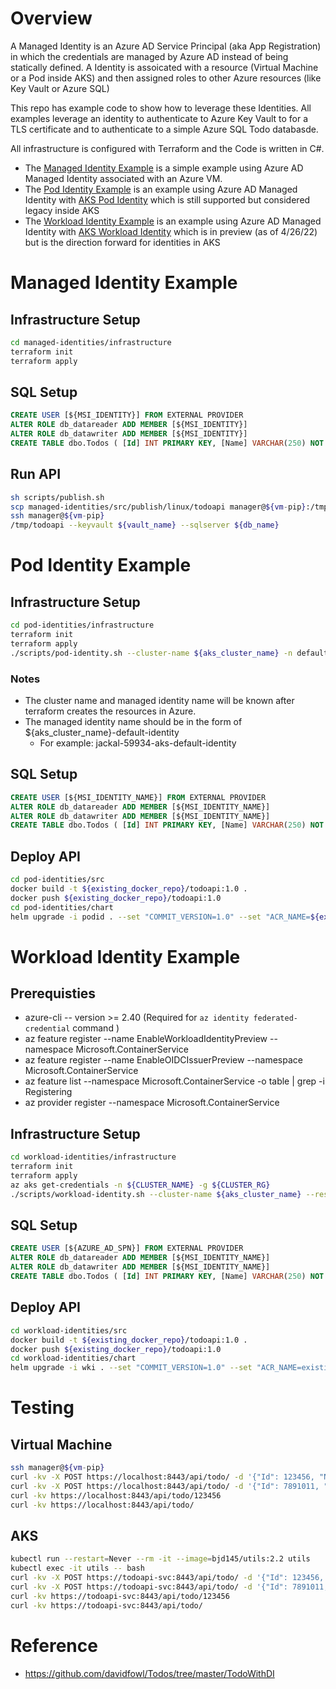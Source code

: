 # Overview 

A Managed Identity is an Azure AD Service Principal (aka App Registration) in which the credentials are managed by Azure AD instead of being statically defined.  A Identity is assoicated with a resource (Virtual Machine or a Pod inside AKS) and then assigned roles to other Azure resources (like Key Vault or Azure SQL)

This repo has example code to show how to leverage these Identities. All examples leverage an identity to authenticate to Azure Key Vault to for a TLS certificate and to authenticate to a simple Azure SQL Todo databasde.

All infrastructure is configured with Terraform and the Code is written in C#.

* The [Managed Identity Example](#managed-identity-example) is a simple example using Azure AD Managed Identity associated with an Azure VM.
* The [Pod Identity Example](#pod-identity-example) is an example using Azure AD Managed Identity with [AKS Pod Identity](https://docs.microsoft.com/en-us/azure/aks/use-azure-ad-pod-identity) which is still supported but considered legacy inside AKS
* The [Workload Identity Example](#workload-identity-example) is an example using Azure AD Managed Identity with [AKS Workload Identity](https://azure.github.io/azure-workload-identity/docs/introduction.html) which is in preview (as of 4/26/22) but is the direction forward for identities in AKS

# Managed Identity Example
## Infrastructure Setup
```bash
cd managed-identities/infrastructure
terraform init
terraform apply
```

## SQL Setup
```sql
CREATE USER [${MSI_IDENTITY}] FROM EXTERNAL PROVIDER
ALTER ROLE db_datareader ADD MEMBER [${MSI_IDENTITY}]
ALTER ROLE db_datawriter ADD MEMBER [${MSI_IDENTITY}]
CREATE TABLE dbo.Todos ( [Id] INT PRIMARY KEY, [Name] VARCHAR(250) NOT NULL, [IsComplete] BIT);
```

## Run API
```bash
sh scripts/publish.sh
scp managed-identities/src/publish/linux/todoapi manager@${vm-pip}:/tmp/
ssh manager@${vm-pip}
/tmp/todoapi --keyvault ${vault_name} --sqlserver ${db_name}
```

# Pod Identity Example
## Infrastructure Setup
```bash
cd pod-identities/infrastructure
terraform init
terraform apply
./scripts/pod-identity.sh --cluster-name ${aks_cluster_name} -n default -i ${managed_identity_name}
```
### Notes
* The cluster name and managed identity name will be known after terraform creates the resources in Azure.
* The managed identity name should be in the form of ${aks_cluster_name}-default-identity
    * For example: jackal-59934-aks-default-identity

## SQL Setup
```sql
CREATE USER [${MSI_IDENTITY_NAME}] FROM EXTERNAL PROVIDER
ALTER ROLE db_datareader ADD MEMBER [${MSI_IDENTITY_NAME}]
ALTER ROLE db_datawriter ADD MEMBER [${MSI_IDENTITY_NAME}]
CREATE TABLE dbo.Todos ( [Id] INT PRIMARY KEY, [Name] VARCHAR(250) NOT NULL, [IsComplete] BIT);
```

## Deploy API
```bash
cd pod-identities/src
docker build -t ${existing_docker_repo}/todoapi:1.0 .
docker push ${existing_docker_repo}/todoapi:1.0
cd pod-identities/chart
helm upgrade -i podid . --set "COMMIT_VERSION=1.0" --set "ACR_NAME=${existing_docker_repo}" --set "APP_NAME=${app_name_from_terraform}" --set "MSI_SELECTOR=${managed_identity_name}"
```

# Workload Identity Example
## Prerequisties 
* azure-cli -- version >= 2.40 (Required for `az identity federated-credential` command )
* az feature register --name EnableWorkloadIdentityPreview --namespace Microsoft.ContainerService
* az feature register --name EnableOIDCIssuerPreview --namespace Microsoft.ContainerService
* az feature list --namespace Microsoft.ContainerService -o table | grep -i Registering
* az provider register --namespace Microsoft.ContainerService

## Infrastructure Setup
```bash
cd workload-identities/infrastructure
terraform init
terraform apply
az aks get-credentials -n ${CLUSTER_NAME} -g ${CLUSTER_RG}
./scripts/workload-identity.sh --cluster-name ${aks_cluster_name} --resource-grou ${MANAGED_IDENITYT_RG}
```

## SQL Setup
```sql
CREATE USER [${AZURE_AD_SPN}] FROM EXTERNAL PROVIDER
ALTER ROLE db_datareader ADD MEMBER [${MSI_IDENTITY_NAME}]
ALTER ROLE db_datawriter ADD MEMBER [${MSI_IDENTITY_NAME}]
CREATE TABLE dbo.Todos ( [Id] INT PRIMARY KEY, [Name] VARCHAR(250) NOT NULL, [IsComplete] BIT);
```

## Deploy API
```bash
cd workload-identities/src
docker build -t ${existing_docker_repo}/todoapi:1.0 .
docker push ${existing_docker_repo}/todoapi:1.0
cd workload-identities/chart
helm upgrade -i wki . --set "COMMIT_VERSION=1.0" --set "ACR_NAME=existing_docker_repo" --set "APP_NAME=${app_name_from_terraform}" --set "ARM_WORKLOAD_APP_ID=${managed_identity_client_id} --set "ARM_TENANT_ID=${azure_ad_tenant_id}"
```

# Testing
## Virtual Machine 
```bash
ssh manager@${vm-pip}
curl -kv -X POST https://localhost:8443/api/todo/ -d '{"Id": 123456, "Name": "Take out trash"}' -H "Content-Type: application/json"
curl -kv -X POST https://localhost:8443/api/todo/ -d '{"Id": 7891011, "Name": "Clean your bathroom"}' -H "Content-Type: application/json"
curl -kv https://localhost:8443/api/todo/123456
curl -kv https://localhost:8443/api/todo/
```
## AKS
```bash
kubectl run --restart=Never --rm -it --image=bjd145/utils:2.2 utils
kubectl exec -it utils -- bash
curl -kv -X POST https://todoapi-svc:8443/api/todo/ -d '{"Id": 123456, "Name": "Take out trash"}' -H "Content-Type: application/json"
curl -kv -X POST https://todoapi-svc:8443/api/todo/ -d '{"Id": 7891011, "Name": "Clean your bathroom"}' -H "Content-Type: application/json"
curl -kv https://todoapi-svc:8443/api/todo/123456
curl -kv https://todoapi-svc:8443/api/todo/
```

# Reference 
* https://github.com/davidfowl/Todos/tree/master/TodoWithDI
